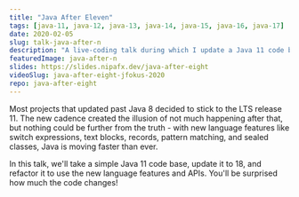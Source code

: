 ```yaml
---
title: "Java After Eleven"
tags: [java-11, java-12, java-13, java-14, java-15, java-16, java-17]
date: 2020-02-05
slug: talk-java-after-n
description: "A live-coding talk during which I update a Java 11 code base to Java 17, making good use of new language features, additional and improved APIs, and JVM capabilities"
featuredImage: java-after-n
slides: https://slides.nipafx.dev/java-after-eight
videoSlug: java-after-eight-jfokus-2020
repo: java-after-eight
---
```


Most projects that updated past Java 8 decided to stick to the LTS release 11.
The new cadence created the illusion of not much happening after that, but nothing could be further from the truth - with new language features like switch expressions, text blocks, records, pattern matching, and sealed classes, Java is moving faster than ever.

In this talk, we'll take a simple Java 11 code base, update it to 18, and refactor it to use the new language features and APIs.
You'll be surprised how much the code changes!

